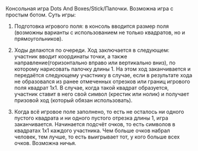Консольная игра Dots And Boxes/Stick/Палочки.
Возможна игра с простым ботом.
Суть игры:
1. Подготовка игрового поля: в консоль вводится размер поля (возможны варианты с использованием не только квадратов, но и прямоугольников).

2. Ходы делаются по очереди. Ход заключается в следующем: участник вводит координаты точки, а также направление(горизонтально вправо или вертикально вниз), по которому нарисовать палочку длины 1.
   На этом ход заканчивается и передаётся следующему участнику в случае, если в результате хода не образовался из ранее отмеченных отрезков или границ игрового поля квадрат 1х1. В случае, когда такой квадрат образуется,
   участник ставит в него свой символ (крестик или нолик) и получает призовой ход (который обязан использовать).

3. Когда всё игровое поле заполнено, то есть не осталось ни одного пустого квадрата и ни одного пустого отрезка длины 1, игра заканчивается. Начинается подсчёт очков, то есть символов в квадратах 1х1 каждого участника.
   Чем больше очков набрал человек, тем лучше, то есть выигрывает тот, у кого больше всех очков. Возможна ничья.

